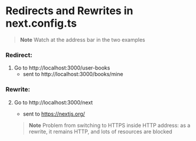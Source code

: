 # Redirects and Rewrites in next.config.ts

> **Note** Watch at the address bar in the two examples

### Redirect:

1. Go to http://localhost:3000/user-books
    - sent to http://localhost:3000/books/mine

### Rewrite:

2. Go to http://localhost:3000/next
    - sent to https://nextjs.org/

    > **Note** Problem from switching to HTTPS inside HTTP address: as a rewrite, it remains HTTP, and lots of resources are blocked